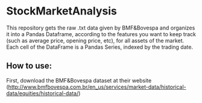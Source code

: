 # StockMarketAnalysis
This repository gets the raw .txt data given by BMF&Bovespa and organizes it into a Pandas Dataframe, according to the features you want to keep track (such as average price, opening price, etc), for all assets of the market. Each cell of the DataFrame is a Pandas Series, indexed by the trading date.

## How to use:
First, download the BMF&Bovespa dataset at their website <here>(http://www.bmfbovespa.com.br/en_us/services/market-data/historical-data/equities/historical-data/)

